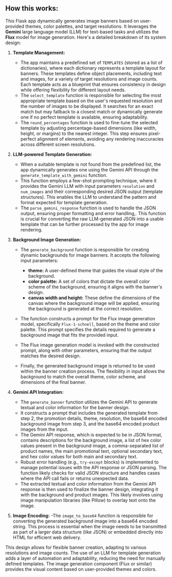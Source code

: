 ## How this works:
This Flask app dynamically generates image banners based on user-provided themes, color palettes, and target resolutions. It leverages the **Gemini** large language model (LLM) for text-based tasks and utilizes the **Flux** model for image generation. Here's a detailed breakdown of its system design:

1. **Template Management:**
    - The app maintains a predefined set of `TEMPLATES` (stored as a list of dictionaries), where each dictionary represents a template layout for banners. These templates define object placements, including text and images, for a variety of target resolutions and image counts. Each template acts as a blueprint that ensures consistency in design while offering flexibility for different layout needs.
    - The `select_template` function is responsible for selecting the most appropriate template based on the user's requested resolution and the number of images to be displayed. It searches for an exact match but may fallback to a closest match or dynamically generate one if no perfect template is available, ensuring adaptability.
    - The `round_percentages` function is used to fine-tune the selected template by adjusting percentage-based dimensions (like width, height, or margins) to the nearest integer. This step ensures pixel-perfect alignment of elements, avoiding any rendering inaccuracies across different screen resolutions.

2. **LLM-powered Template Generation:**
    - When a suitable template is not found from the predefined list, the app dynamically generates one using the Gemini API through the `generate_template_with_gemini` function.
    - This function employs a few-shot prompting technique, where it provides the Gemini LLM with input parameters `resolution` and `num_images` and their corresponding desired JSON output (template structures). This enables the LLM to understand the pattern and format expected for template generation.
    - The `parse_gemini_response` function is used to handle the JSON output, ensuring proper formatting and error handling,. This function is crucial for converting the raw LLM-generated JSON into a usable template that can be further processed by the app for image rendering.

3. **Background Image Generation:**
    - The `generate_background` function is responsible for creating dynamic backgrounds for image banners. It accepts the following input parameters:
        - **theme:** A user-defined theme that guides the visual style of the background.
        - **color palette:** A set of colors that dictate the overall color scheme of the background, ensuring it aligns with the banner's design.
        - **canvas width and height:** These define the dimensions of the canvas where the background image will be applied, ensuring the background is generated at the correct resolution.
    - The function constructs a prompt for the Flux image generation model, specifically `Flux-1-schnell`, based on the theme and color palette. This prompt specifies the  details required to generate a background image that fits the provided input.

    - The Flux image generation model is invoked with the constructed prompt, along with other parameters, ensuring that the output matches the desired design.

    - Finally, the generated background image is returned to be used within the banner creation process. The flexibility in input allows the background to match the overall theme, color scheme, and dimensions of the final banner.


4. **Gemini API Integration:**
    - The `generate_banner` function utilizes the Gemini API to generate textual and color information for the banner design.
    - It constructs a prompt that includes the generated template from step 2, the promotion details, theme, resolution, the base64 encoded background image from step 3, and the base64 encoded product images from the input.
    - The Gemini API response, which is expected to be in JSON format, contains descriptions for the background image, a list of hex color values present in the background image, a comma-separated list of product names, the main promotional text, optional secondary text, and hex color values for both main and secondary text.
    - Robust error handling (e.g., `try-except` blocks) is implemented to manage potential issues with the API response or JSON parsing.  The function likely checks for valid JSON structure and handles cases where the API call fails or returns unexpected data.
    - The extracted textual and color information from the Gemini API response is then used to finalize the banner design, integrating it with the background and product images.  This likely involves using image manipulation libraries (like Pillow) to overlay text onto the image.
      
5. **Image Encoding:**
    -The `image_to_base64` function is responsible for converting the generated background image into a base64 encoded string. This process is essential when the image needs to be transmitted as part of a larger data structure (like JSON) or embedded directly into HTML for efficient web delivery.

This design allows for flexible banner creation, adapting to various resolutions and image counts. The use of an LLM for template generation adds a layer of automation and adaptability, reducing the need for manually defined templates. The image generation component (Flux or similar) provides the visual content based on user-provided themes and colors.
